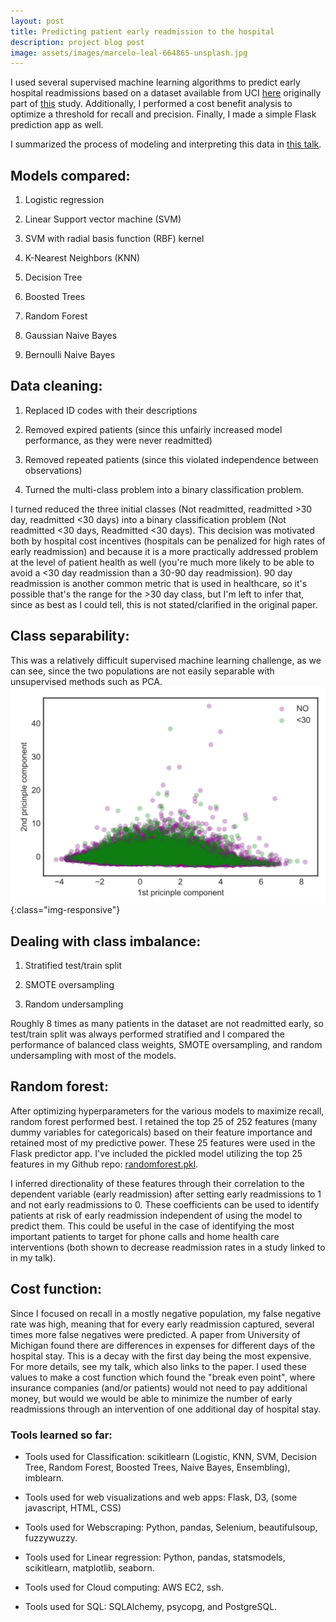 ```yaml
---
layout: post
title: Predicting patient early readmission to the hospital
description: project blog post
image: assets/images/marcelo-leal-664865-unsplash.jpg
---
```


I used several supervised machine learning algorithms to predict early hospital readmissions based on a dataset available from UCI [here][UCI] originally part of [this][data-paper] study. Additionally, I performed a cost benefit analysis to optimize a threshold for recall and precision. Finally, I made a simple Flask prediction app as well.

I summarized the process of modeling and interpreting this data in [this talk][talk].

## Models compared:

1. Logistic regression

2. Linear Support vector machine (SVM)

3. SVM with radial basis function (RBF) kernel

4. K-Nearest Neighbors (KNN)

5. Decision Tree

6. Boosted Trees

7. Random Forest

8. Gaussian Naive Bayes

9. Bernoulli Naive Bayes


## Data cleaning:

1. Replaced ID codes with their descriptions

2. Removed expired patients (since this unfairly increased model performance, as they were never readmitted)

3. Removed repeated patients (since this violated independence between observations)

4. Turned the multi-class problem into a binary classification problem.

I turned reduced the three initial classes (Not readmitted, readmitted >30 day, readmitted <30 days) into a binary classification problem (Not readmitted <30 days, Readmitted <30 days). This decision was motivated both by hospital cost incentives (hospitals can be penalized for high rates of early readmission) and because it is a more practically addressed problem at the level of patient health as well (you're much more likely to be able to avoid a <30 day readmission than a 30-90 day readmission). 90 day readmission is another common metric that is used in healthcare, so it's possible that's the range for the >30 day class, but I'm left to infer that, since as best as I could tell, this is not stated/clarified in the original paper.

## Class separability:

This was a relatively difficult supervised machine learning challenge, as we can see, since the two populations are not easily separable with unsupervised methods such as PCA.
![early-readmissions-2D-PCA_picture](/images/early-readmissions-2D-PCA.png){:class="img-responsive"}

## Dealing with class imbalance:

1. Stratified test/train split

2. SMOTE oversampling

3. Random undersampling

Roughly 8 times as many patients in the dataset are not readmitted early, so test/train split was always performed stratified and I compared the performance of balanced class weights, SMOTE oversampling, and random undersampling with most of the models.


## Random forest:

After optimizing hyperparameters for the various models to maximize recall, random forest performed best. I retained the top 25 of 252 features (many dummy variables for categoricals) based on their feature importance and retained most of my predictive power. These 25 features were used in the Flask predictor app. I've included the pickled model utilizing the top 25 features in my Github repo: [randomforest.pkl][pkl].

I inferred directionality of these features through their correlation to the dependent variable (early readmission) after setting early readmissions to 1 and not early readmissions to 0. These coefficients can be used to identify patients at risk of early readmission independent of using the model to predict them. This could be useful in the case of identifying the most important patients to target for phone calls and home health care interventions (both shown to decrease readmission rates in a study linked to in my talk).


## Cost function:

Since I focused on recall in a mostly negative population, my false negative rate was high, meaning that for every early readmission captured, several times more false negatives were predicted. A paper from University of Michigan found there are differences in expenses for different days of the hospital stay. This is a decay with the first day being the most expensive. For more details, see my talk, which also links to the paper. I used these values to make a cost function which found the "break even point", where insurance companies (and/or patients) would not need to pay additional money, but would we would be able to minimize the number of early readmissions through an intervention of one additional day of hospital stay.

### Tools learned so far:

- Tools used for Classification: scikitlearn (Logistic, KNN, SVM, Decision Tree, Random Forest, Boosted Trees, Naive Bayes, Ensembling), imblearn.

- Tools used for web visualizations and web apps: Flask, D3, (some javascript, HTML, CSS)

- Tools used for Webscraping: Python, pandas, Selenium, beautifulsoup, fuzzywuzzy.

- Tools used for Linear regression: Python, pandas, statsmodels, scikitlearn, matplotlib, seaborn.

- Tools used for Cloud computing: AWS EC2, ssh.

- Tools used for SQL: SQLAlchemy, psycopg, and PostgreSQL.

[talk]: https://github.com/Jack-Etheredge/Predicting-early-hospital-readmissions/blob/master/Predicting%20patient%20readmission%20-%20JNE.pdf
[pkl]: https://github.com/Jack-Etheredge/Predicting-early-hospital-readmissions/blob/master/Predictor_site_diabetes_flask/randomforest.pkl
[UCI]: https://archive.ics.uci.edu/ml/datasets/Diabetes+130-US+hospitals+for+years+1999-2008#
[data-paper]: https://www.hindawi.com/journals/bmri/2014/781670/
